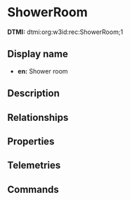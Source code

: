 # ShowerRoom
**DTMI:** dtmi:org:w3id:rec:ShowerRoom;1
## Display name
- **en:** Shower room
## Description
## Relationships
## Properties
## Telemetries
## Commands
